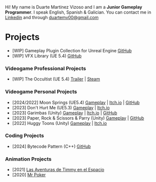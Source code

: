 Hi! My name is Duarte Martínez Vizoso and I am a **Junior Gameplay Programmer**. 
I speak English, Spanish & Galician.
You can contact me in [Linkedin](https://www.linkedin.com/in/duartemv/) and through duartemv00@gmail.com

# Projects
- [WIP] Gameplay Plugin Collection for Unreal Engine [GitHub](https://github.com/duartemv00/DMV_UE_PluginCollection/tree/main)
- [WIP] VFX Library (UE 5.4) [GitHub](https://github.com/duartemv00/DMV_VFXLibrary_ue5Plugin)
### Videogame Professional Projects
- [WIP] The Occultist (UE 5.4) [Trailer](https://www.youtube.com/watch?v=cvD76zgljNY&t=1s) | [Steam](https://store.steampowered.com/app/2092840/The_Occultist/)
### Videogame Personal Projects
- [2024/2022] Moon Springs (UE5.4) [Gameplay](https://www.youtube.com/watch?v=M9S4neiGdPc) | [Itch.io](https://holychilligames.itch.io/moonsprings) | [GitHub](https://github.com/duartemv00/MoonSprings_Game_2024)
- [2023] Don't Hurt Me (UE5.3) [Gameplay](https://www.youtube.com/watch?v=6rOU-gK49ow) | [Itch.io](https://duarto0games.itch.io/dont-hurt-me)
- [2023] Garimbas (Unity) [Gameplay](https://www.youtube.com/watch?v=6Q27CFi5ino) | [Itch.io](https://duarto0games.itch.io/garimbas) | [GitHub](https://github.com/duartemv00/dmv_game_unity_GrabABeer)
- [2023] Paper, Rock & Scissors & Parry (Unity) [Gameplay](https://www.youtube.com/watch?v=lbSKrHfM3zM) | [GitHub](https://github.com/duartemv00/game_PPTP)
- [2022] Huggy Toons (Unity) [Gameplay](https://www.youtube.com/watch?v=E2TE6wTuznE) | [Itch.io](https://koffigamestudio.itch.io/the-good-neighborino)
### Coding Projects
- [2024] Bytecode Pattern (C++) [GitHub](https://github.com/duartemv00/DMV_BytecodePatternTest)
### Animation Projects
 - [2021] [Las Aventuras de Timmy en el Espacio](https://www.youtube.com/watch?v=YeMxCnga7ZU)
 - [2020] [Mr Poker](https://vimeo.com/510216325)


